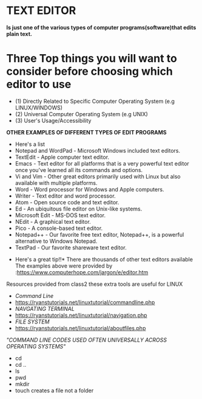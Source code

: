 # TEXT EDITOR
**Is just one of the various types of computer programs(software)that edits plain text.**


# Three Top things you will want to consider before choosing which editor to use
 - (1) Directly Related to Specific Computer Operating System (e.g LINUX/WINDOWS)
 - (2) Universal Computer Operating System (e.g UNIX)
 - (3) User's Usage/Accessibility


**OTHER EXAMPLES OF DIFFERENT TYPES OF EDIT PROGRAMS**
 - Here's a list
 - Notepad and WordPad - Microsoft Windows included text editors.
 - TextEdit - Apple computer text editor.
 - Emacs - Text editor for all platforms that is a very powerful text editor once you've learned all its commands and options.
 - Vi and Vim - Other great editors primarily used with Linux but also available with multiple platforms.
 - Word - Word processor for Windows and Apple computers.
 - Writer - Text editor and word processor.
 - Atom - Open source code and text editor.
 - Ed - An ubiquitous file editor on Unix-like systems.
 - Microsoft Edit - MS-DOS text editor.
 - NEdit - A graphical text editor.
 - Pico - A console-based text editor.
 - Notepad++ - Our favorite free text editor, Notepad++, is a powerful alternative to Windows Notepad.
 - TextPad - Our favorite shareware text editor.

*  Here's a great tip!!*
There are thousands of other text editors available 
The examples above were provided by :https://www.computerhope.com/jargon/e/editor.htm


Resources provided from class2 these extra tools are useful for LINUX
- *Command Line*
- https://ryanstutorials.net/linuxtutorial/commandline.php
- *NAVGATING TERMINAL*
- https://ryanstutorials.net/linuxtutorial/navigation.php
- *FILE SYSTEM*
- https://ryanstutorials.net/linuxtutorial/aboutfiles.php






*"COMMAND LINE CODES USED OFTEN UNIVERSALLY ACROSS OPERATING SYSTEMS"*
- cd
- cd ..
- ls 
- pwd
- mkdir
- touch creates a file not a folder
